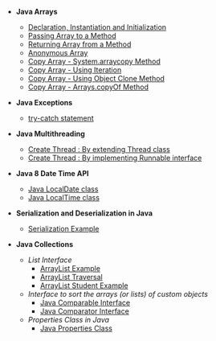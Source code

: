*   **Java Arrays**
    *	[Declaration, Instantiation and Initialization](https://github.com/pwnmahto/Java/blob/master/java-arrays/src/main/java/pwnmahto/arrays/basics/DeclareInitialize.java)
    *   [Passing Array to a Method](https://github.com/pwnmahto/Java/blob/master/java-arrays/src/main/java/pwnmahto/arrays/operations/PassingArrayToMethod.java)
    *   [Returning Array from a Method](https://github.com/pwnmahto/Java/blob/master/java-arrays/src/main/java/pwnmahto/arrays/operations/ReturningArrayFromMethod.java)
    *   [Anonymous Array](https://github.com/pwnmahto/Java/blob/master/java-arrays/src/main/java/pwnmahto/arrays/operations/AnonymousArray.java)
    *   [Copy Array - System.arraycopy Method](https://github.com/pwnmahto/Java/blob/master/java-arrays/src/main/java/pwnmahto/arrays/copying/System_Arraycopy.java)
    *   [Copy Array - Using Iteration](https://github.com/pwnmahto/Java/blob/master/java-arrays/src/main/java/pwnmahto/arrays/copying/UsingIteration.java)
    *   [Copy Array - Using Object Clone Method](https://github.com/pwnmahto/Java/blob/master/java-arrays/src/main/java/pwnmahto/arrays/copying/UsingClone.java)
    *   [Copy Array - Arrays.copyOf Method](https://github.com/pwnmahto/Java/blob/master/java-arrays/src/main/java/pwnmahto/arrays/copying/Arrays_CopyOf.java)
	
*   **Java Exceptions**
    *   [try-catch statement](https://github.com/pwnmahto/Java/blob/master/java-exceptions/src/main/java/pwnmahto/exceptions/basics/TryCatchStatement.java)
	
*	**Java Multithreading**
	*	[Create Thread : By extending Thread class](https://github.com/pwnmahto/Java/blob/master/java-multithreading/src/main/java/pwnmahto/multithreading/createthread/ExtendingThreadClass.java)
	*	[Create Thread : By implementing Runnable interface](https://github.com/pwnmahto/Java/blob/master/java-multithreading/src/main/java/pwnmahto/multithreading/createthread/ImplementingRunnableInterface.java)
	
*   **Java 8 Date Time API**
	*	[Java LocalDate class](https://github.com/pwnmahto/Java/blob/146ecdd452a90b3bd5b8b5797deb843ec20b6d4f/java8-datetime/src/main/java/pwnmahto/datetime/basics/LocalDateExample.java)
	*	[Java LocalTime class](https://github.com/pwnmahto/Java/blob/146ecdd452a90b3bd5b8b5797deb843ec20b6d4f/java8-datetime/src/main/java/pwnmahto/datetime/basics/LocalTimeExample.java)
	
*   **Serialization and Deserialization in Java**
	*	[Serialization Example](https://github.com/pwnmahto/Java/blob/7a7706d0f8871e99bdd6d571fcef2198211e142f/java-serialization/src/main/java/pwnmahto/serialization/basics/Student.java)
	

*   **Java Collections**
	*	*List Interface*
		*	[ArrayList Example](https://github.com/pwnmahto/Java/blob/master/java-collections/src/main/java/collections/list/arraylist/ArrayListExample.java)
		*	[ArrayList Traversal](https://github.com/pwnmahto/Java/blob/master/java-collections/src/main/java/collections/list/arraylist/TraverseArrayList.java)
		*	[ArrayList Student Example](https://github.com/pwnmahto/Java/blob/master/java-collections/src/main/java/collections/list/arraylist/StudentExample.java)
	*	*Interface to sort the arrays (or lists) of custom objects*
		* 	[Java Comparable Interface](https://github.com/pwnmahto/Java/tree/master/java-collections/src/main/java/collections/comparableinterface)
		*	[Java Comparator Interface](https://github.com/pwnmahto/Java/tree/master/java-collections/src/main/java/collections/comparatorinterface)
	*	*Properties Class in Java*
		*	[Java Properties Class](https://github.com/pwnmahto/Java/tree/master/java-collections/src/main/java/collections/propertiesclass)
